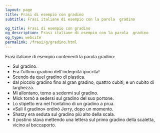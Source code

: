 ```yaml
---
layout: page
title: Frasi di esempio con gradino 
subtitle: Frasi italiane di esempio con la parola  gradino

og_title: Frasi di esempio con gradino 
og_description: Frasi italiane di esempio con la parola  gradino
og_type: website
permalink: /frasi/g/gradino.html
---
```


Frasi italiane di esempio contenenti la parola gradino:


- Sul gradino.
- Era l'ultimo gradino dell'indegnità ipocrita!
- Scendo da quel gradino di plastica.
- dal piccolo gradino fino al gran gradino, quattro cubiti, e un cubito di larghezza.
- Mi allontano, torno a sedermi sul gradino.
- Mick tornò a sedersi sul gradino del suo portone.
- Lo stipetto era nel frontalino di un gradino a prua.
- «Sali il gradino» ordinò Jerry, dopo un momento.
- Shatzy era seduta sul gradino più alto della scala.
- Il postino stava mettendo una lettera sul primo gradino della scaletta, vicino al boccaporto.
